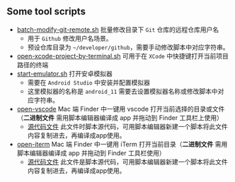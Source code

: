## Some tool scripts

* [batch-modify-git-remote.sh](./batch-modify-git-remote.sh) 批量修改目录下 `Git` 仓库的远程仓库用户名
  * 用于 `Github` 修改用户名场景。
  * 预设仓库目录为 `~/developer/github`，需要手动修改脚本中对应字符串。
* [open-xcode-project-by-terminal.sh](./open-xcode-project-by-terminal.sh) 可用于在 `XCode` 中快捷键打开当前项目路径的终端
* [start-emulator.sh](./start-emulator.sh) 打开安卓模拟器
  * 需要在 `Android Studio` 中安装并配置模拟器
  * 这里模拟器的名称是 `android_11` 需要去设置模拟器名称或修改脚本中对应字符串。
* [open-vscode](./open-vscode.scpt) Mac 端 Finder 中一键用 vscode 打开当前选择的目录或文件（**二进制文件** 需用脚本编辑器编译成 app 并拖动到 Finder 工具栏上使用）
  * [源代码文件](./open-vscode.txt) 此文件时脚本源代码，可用脚本编辑器新建一个脚本将此文件内容复制进去，再编译成app使用。
* [open-iterm](./open-iterm.scpt) Mac 端 Finder 中一键用 iTerm 打开当前目录（**二进制文件** 需用脚本编辑器编译成 app 并拖动到 Finder 工具栏使用）
  * [源代码文件](./open-iterm.txt) 此文件是脚本源代码，可用脚本编辑器新建一个脚本将此文件内容复制进去，再编译成app使用。